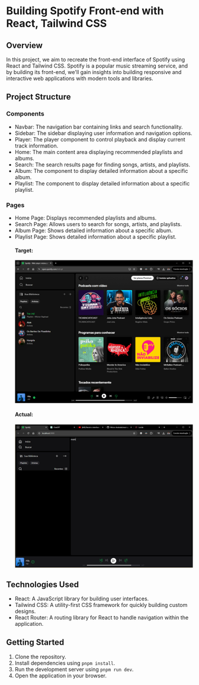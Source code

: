 <body>
    <h1>Building Spotify Front-end with React, Tailwind CSS</h1>
    <h2>Overview</h2>
    <p>In this project, we aim to recreate the front-end interface of Spotify using React and Tailwind CSS. Spotify is a popular music streaming service, and by building its front-end, we'll gain insights into building responsive and interactive web applications with modern tools and libraries.</p>
    <h2>Project Structure</h2>
    <h3>Components</h3>
    <ul>
        <li>Navbar: The navigation bar containing links and search functionality.</li>
        <li>Sidebar: The sidebar displaying user information and navigation options.</li>
        <li>Player: The player component to control playback and display current track information.</li>
        <li>Home: The main content area displaying recommended playlists and albums.</li>
        <li>Search: The search results page for finding songs, artists, and playlists.</li>
        <li>Album: The component to display detailed information about a specific album.</li>
        <li>Playlist: The component to display detailed information about a specific playlist.</li>
    </ul>
    <h3>Pages</h3>
    <ul>
        <li>Home Page: Displays recommended playlists and albums.</li>
        <li>Search Page: Allows users to search for songs, artists, and playlists.</li>
        <li>Album Page: Shows detailed information about a specific album.</li>
        <li>Playlist Page: Shows detailed information about a specific playlist.</li>
        <h4>Target:</h4>
        <img src='/Project-img/target.png'>
        <h4>Actual:</h4>
        <img src='/Project-img/actual.png'>
    </ul>
    <h2>Technologies Used</h2>
    <ul>
        <li>React: A JavaScript library for building user interfaces.</li>
        <li>Tailwind CSS: A utility-first CSS framework for quickly building custom designs.</li>
        <li>React Router: A routing library for React to handle navigation within the application.</li>
    </ul>
    <h2>Getting Started</h2>
    <ol>
        <li>Clone the repository.</li>
        <li>Install dependencies using <code>pnpm install</code>.</li>
        <li>Run the development server using <code>pnpm run dev</code>.</li>
        <li>Open the application in your browser.</li>
    </ol>
</body>